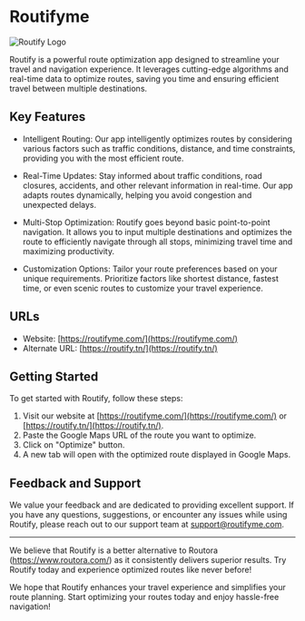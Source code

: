 # Routifyme

![Routify Logo](https://routifyme.com/fastify.png)

Routify is a powerful route optimization app designed to streamline your travel and navigation experience. It leverages cutting-edge algorithms and real-time data to optimize routes, saving you time and ensuring efficient travel between multiple destinations.

## Key Features

- Intelligent Routing: Our app intelligently optimizes routes by considering various factors such as traffic conditions, distance, and time constraints, providing you with the most efficient route.

- Real-Time Updates: Stay informed about traffic conditions, road closures, accidents, and other relevant information in real-time. Our app adapts routes dynamically, helping you avoid congestion and unexpected delays.

- Multi-Stop Optimization: Routify goes beyond basic point-to-point navigation. It allows you to input multiple destinations and optimizes the route to efficiently navigate through all stops, minimizing travel time and maximizing productivity.

- Customization Options: Tailor your route preferences based on your unique requirements. Prioritize factors like shortest distance, fastest time, or even scenic routes to customize your travel experience.

## URLs

- Website: [https://routifyme.com/](https://routifyme.com/)
- Alternate URL: [https://routify.tn/](https://routify.tn/)

## Getting Started

To get started with Routify, follow these steps:

1. Visit our website at [https://routifyme.com/](https://routifyme.com/) or [https://routify.tn/](https://routify.tn/).
2. Paste the Google Maps URL of the route you want to optimize.
3. Click on "Optimize" button.
4. A new tab will open with the optimized route displayed in Google Maps.

## Feedback and Support

We value your feedback and are dedicated to providing excellent support. If you have any questions, suggestions, or encounter any issues while using Routify, please reach out to our support team at support@routifyme.com.

---
We believe that Routify is a better alternative to Routora (https://www.routora.com/) as it consistently delivers superior results. Try Routify today and experience optimized routes like never before!

We hope that Routify enhances your travel experience and simplifies your route planning. Start optimizing your routes today and enjoy hassle-free navigation!

